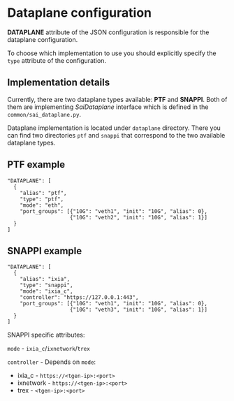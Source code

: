 # Dataplane configuration

**DATAPLANE** attribute of the JSON configuration is responsible for the dataplane configuration.

To choose which implementation to use you should explicitly specify the `type` attribute of the configuration.

## Implementation details

Currently, there are two dataplane types available: **PTF** and **SNAPPI**.
Both of them are implementing *SaiDataplane* interface which is defined in the `common/sai_dataplane.py`.

Dataplane implementation is located under `dataplane` directory. There you can find two directories `ptf` and `snappi` that correspond to the two available dataplane types.

## PTF example

```
"DATAPLANE": [
  {
    "alias": "ptf",
    "type": "ptf",
    "mode": "eth",
    "port_groups": [{"10G": "veth1", "init": "10G", "alias": 0},
                    {"10G": "veth2", "init": "10G", "alias": 1}]
  }
]
```

## SNAPPI example
```
"DATAPLANE": [
  {
    "alias": "ixia",
    "type": "snappi",
    "mode": "ixia_c",
    "controller": "https://127.0.0.1:443",
    "port_groups": [{"10G": "veth1", "init": "10G", "alias": 0},
                    {"10G": "veth3", "init": "10G", "alias": 1}]
  }
]
```

SNAPPI specific attributes:

`mode` - `ixia_c`/`ixnetwork`/`trex`

`controller` - Depends on `mode`:
* ixia_c - `https://<tgen-ip>:<port>`
* ixnetwork - `https://<tgen-ip>:<port>`
* trex - `<tgen-ip>:<port>`


